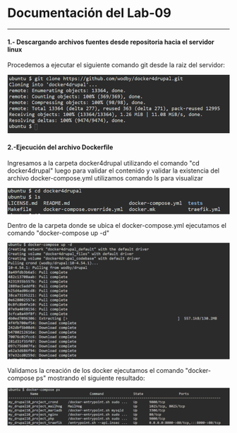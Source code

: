 # Documentación del Lab-09 
---
#### 1.- Descargando archivos fuentes desde repositoria hacia el servidor linux
Procedemos a ejecutar el siguiente comando git desde la raiz del servidor:

![](./assets/1.png)

#### 2.-Ejecución del archivo Dockerfile
Ingresamos a la carpeta docker4drupal utilizando el comando "cd docker4drupal" luego para validar el contenido y validar la existencia del archivo docker-compose.yml utilizamos comando ls para visualizar

![](./assets/2.png)

Dentro de la carpeta donde se ubica el docker-compose.yml ejecutamos el comando "docker-compose up -d"

![](./assets/3.png)

Validamos la creación de los docker ejecutamos el comando "docker-compose ps" mostrando el siguiente resultado:

![](./assets/4.png)

